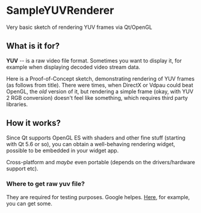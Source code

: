 # SampleYUVRenderer
Very basic sketch of rendering YUV frames via Qt/OpenGL

## What is it for?

**YUV** -- is a raw video file format. Sometimes you want to display it,
for example when displaying decoded video stream data. 


Here is a Proof-of-Concept sketch, demonstrating rendering of YUV frames (as follows from title).
There were times, when DirectX or Vdpau could beat OpenGL, the _old_ version of it, but rendering
a simple frame (okay, with YUV 2 RGB conversion) doesn't feel like something, which requires third party libraries.

## How it works?

Since Qt supports OpenGL ES with shaders and other fine stuff (starting with Qt 5.6 or so), you can obtain 
a well-behaving rendering widget, possible to be embedded in your widget app.

Cross-platform and _maybe_ even portable (depends on the drivers/hardware support etc).

### Where to get raw yuv file?

They are required for testing purposes. Google helpes.
[Here](http://trace.eas.asu.edu/yuv/), for example, you can get some.